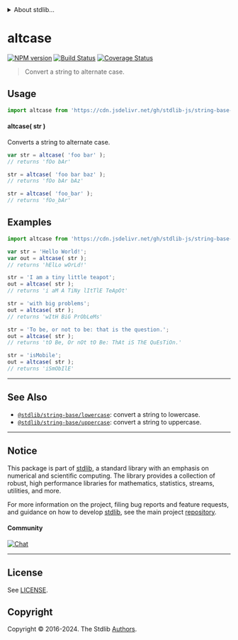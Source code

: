 <!--

@license Apache-2.0

Copyright (c) 2023 The Stdlib Authors.

Licensed under the Apache License, Version 2.0 (the "License");
you may not use this file except in compliance with the License.
You may obtain a copy of the License at

   http://www.apache.org/licenses/LICENSE-2.0

Unless required by applicable law or agreed to in writing, software
distributed under the License is distributed on an "AS IS" BASIS,
WITHOUT WARRANTIES OR CONDITIONS OF ANY KIND, either express or implied.
See the License for the specific language governing permissions and
limitations under the License.

-->


<details>
  <summary>
    About stdlib...
  </summary>
  <p>We believe in a future in which the web is a preferred environment for numerical computation. To help realize this future, we've built stdlib. stdlib is a standard library, with an emphasis on numerical and scientific computation, written in JavaScript (and C) for execution in browsers and in Node.js.</p>
  <p>The library is fully decomposable, being architected in such a way that you can swap out and mix and match APIs and functionality to cater to your exact preferences and use cases.</p>
  <p>When you use stdlib, you can be absolutely certain that you are using the most thorough, rigorous, well-written, studied, documented, tested, measured, and high-quality code out there.</p>
  <p>To join us in bringing numerical computing to the web, get started by checking us out on <a href="https://github.com/stdlib-js/stdlib">GitHub</a>, and please consider <a href="https://opencollective.com/stdlib">financially supporting stdlib</a>. We greatly appreciate your continued support!</p>
</details>

# altcase

[![NPM version][npm-image]][npm-url] [![Build Status][test-image]][test-url] [![Coverage Status][coverage-image]][coverage-url] <!-- [![dependencies][dependencies-image]][dependencies-url] -->

> Convert a string to alternate case.

<!-- Package usage documentation. -->



<section class="usage">

## Usage

```javascript
import altcase from 'https://cdn.jsdelivr.net/gh/stdlib-js/string-base-altcase@deno/mod.js';
```

#### altcase( str )

Converts a string to alternate case.

```javascript
var str = altcase( 'foo bar' );
// returns 'fOo bAr'

str = altcase( 'foo bar baz' );
// returns 'fOo bAr bAz'

str = altcase( 'foo_bar' );
// returns 'fOo_bAr'
```

</section>

<!-- /.usage -->

<!-- Package usage examples. -->

<section class="examples">

## Examples

```javascript
import altcase from 'https://cdn.jsdelivr.net/gh/stdlib-js/string-base-altcase@deno/mod.js';

var str = 'Hello World!';
var out = altcase( str );
// returns 'hElLo wOrLd!'

str = 'I am a tiny little teapot';
out = altcase( str );
// returns 'i aM A TiNy lItTlE TeApOt'

str = 'with big problems';
out = altcase( str );
// returns 'wItH BiG PrObLeMs'

str = 'To be, or not to be: that is the question.';
out = altcase( str );
// returns 'tO Be, Or nOt tO Be: ThAt iS ThE QuEsTiOn.'

str = 'isMobile';
out = altcase( str );
// returns 'iSmObIlE'
```

</section>

<!-- /.examples -->

<!-- Section for related `stdlib` packages. Do not manually edit this section, as it is automatically populated. -->

<section class="related">

* * *

## See Also

-   <span class="package-name">[`@stdlib/string-base/lowercase`][@stdlib/string/base/lowercase]</span><span class="delimiter">: </span><span class="description">convert a string to lowercase.</span>
-   <span class="package-name">[`@stdlib/string-base/uppercase`][@stdlib/string/base/uppercase]</span><span class="delimiter">: </span><span class="description">convert a string to uppercase.</span>

</section>

<!-- /.related -->

<!-- Section for all links. Make sure to keep an empty line after the `section` element and another before the `/section` close. -->


<section class="main-repo" >

* * *

## Notice

This package is part of [stdlib][stdlib], a standard library with an emphasis on numerical and scientific computing. The library provides a collection of robust, high performance libraries for mathematics, statistics, streams, utilities, and more.

For more information on the project, filing bug reports and feature requests, and guidance on how to develop [stdlib][stdlib], see the main project [repository][stdlib].

#### Community

[![Chat][chat-image]][chat-url]

---

## License

See [LICENSE][stdlib-license].


## Copyright

Copyright &copy; 2016-2024. The Stdlib [Authors][stdlib-authors].

</section>

<!-- /.stdlib -->

<!-- Section for all links. Make sure to keep an empty line after the `section` element and another before the `/section` close. -->

<section class="links">

[npm-image]: http://img.shields.io/npm/v/@stdlib/string-base-altcase.svg
[npm-url]: https://npmjs.org/package/@stdlib/string-base-altcase

[test-image]: https://github.com/stdlib-js/string-base-altcase/actions/workflows/test.yml/badge.svg?branch=main
[test-url]: https://github.com/stdlib-js/string-base-altcase/actions/workflows/test.yml?query=branch:main

[coverage-image]: https://img.shields.io/codecov/c/github/stdlib-js/string-base-altcase/main.svg
[coverage-url]: https://codecov.io/github/stdlib-js/string-base-altcase?branch=main

<!--

[dependencies-image]: https://img.shields.io/david/stdlib-js/string-base-altcase.svg
[dependencies-url]: https://david-dm.org/stdlib-js/string-base-altcase/main

-->

[chat-image]: https://img.shields.io/gitter/room/stdlib-js/stdlib.svg
[chat-url]: https://app.gitter.im/#/room/#stdlib-js_stdlib:gitter.im

[stdlib]: https://github.com/stdlib-js/stdlib

[stdlib-authors]: https://github.com/stdlib-js/stdlib/graphs/contributors

[umd]: https://github.com/umdjs/umd
[es-module]: https://developer.mozilla.org/en-US/docs/Web/JavaScript/Guide/Modules

[deno-url]: https://github.com/stdlib-js/string-base-altcase/tree/deno
[deno-readme]: https://github.com/stdlib-js/string-base-altcase/blob/deno/README.md
[umd-url]: https://github.com/stdlib-js/string-base-altcase/tree/umd
[umd-readme]: https://github.com/stdlib-js/string-base-altcase/blob/umd/README.md
[esm-url]: https://github.com/stdlib-js/string-base-altcase/tree/esm
[esm-readme]: https://github.com/stdlib-js/string-base-altcase/blob/esm/README.md
[branches-url]: https://github.com/stdlib-js/string-base-altcase/blob/main/branches.md

[stdlib-license]: https://raw.githubusercontent.com/stdlib-js/string-base-altcase/main/LICENSE

<!-- <related-links> -->

[@stdlib/string/base/lowercase]: https://github.com/stdlib-js/string-base-lowercase/tree/deno

[@stdlib/string/base/uppercase]: https://github.com/stdlib-js/string-base-uppercase/tree/deno

<!-- </related-links> -->

</section>

<!-- /.links -->
